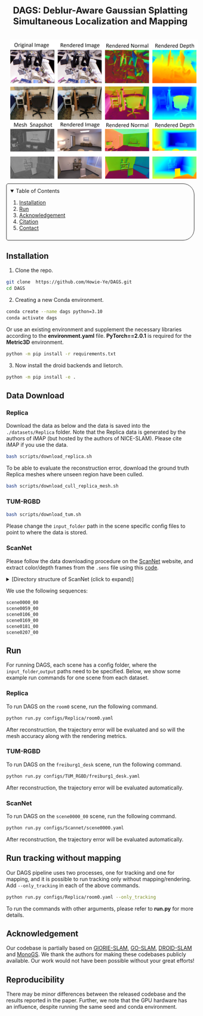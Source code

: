 
<style>
  .center-text {
    text-align: center;
  }
  
  .big-bold-text {
    font-size: 24px;
    font-weight: bold;
  }

  .result-images img {
    margin: 10px;
    max-width: 100%;
    height: auto;
  }
</style>

<div class="center-text">
  <p class="big-bold-text">DAGS: Deblur-Aware Gaussian Splatting Simultaneous Localization and Mapping</p>
</div>

<div class="result-images center-text">
  <img src="pic_results.png" alt="Result Images">
  
</div>


<!-- TABLE OF CONTENTS -->
<details open="open" style='padding: 10px; border-radius:5px 30px 30px 5px; border-style: solid; border-width: 1px;'>
  <summary>Table of Contents</summary>
  <ol>
    <li>
      <a href="#installation">Installation</a>
    </li>
    <li>
      <a href="#run">Run</a>
    </li>
    <li>
      <a href="#acknowledgement">Acknowledgement</a>
    </li>
    <li>
      <a href="#citation">Citation</a>
    </li>
    <li>
      <a href="#contact">Contact</a>
    </li>
  </ol>
</details>


## Installation
1. Clone the repo. 
```bash
git clone  https://github.com/Howie-Ye/DAGS.git
cd DAGS
```
2. Creating a new Conda environment.
```bash
conda create --name dags python=3.10
conda activate dags
```
Or use an existing environment and supplement the necessary libraries according to the **environment.yaml** file. **PyTorch==2.0.1** is required for the **Metric3D** environment. 
```bash
python -m pip install -r requirements.txt
```

3. Now install the droid backends and lietorch.
```bash
python -m pip install -e .
```


## Data Download

### Replica
Download the data as below and the data is saved into the `./datasets/Replica` folder. Note that the Replica data is generated by the authors of iMAP (but hosted by the authors of NICE-SLAM). Please cite iMAP if you use the data.
```bash
bash scripts/download_replica.sh
```
To be able to evaluate the reconstruction error, download the ground truth Replica meshes where unseen region have been culled.

```bash
bash scripts/download_cull_replica_mesh.sh
```

### TUM-RGBD
```bash
bash scripts/download_tum.sh
```
Please change the `input_folder` path in the scene specific config files to point to where the data is stored.


### ScanNet
Please follow the data downloading procedure on the [ScanNet](http://www.scan-net.org/) website, and extract color/depth frames from the `.sens` file using this [code](https://github.com/ScanNet/ScanNet/blob/master/SensReader/python/reader.py).

<details>
  <summary>[Directory structure of ScanNet (click to expand)]</summary>
  
  Please change the `input_folder` path in the scene specific config files to point to where the data is stored.

```
  DATAROOT
  └── scannet
        └── scene0000_00
            └── frames
                ├── color
                │   ├── 0.jpg
                │   ├── 1.jpg
                │   ├── ...
                │   └── ...
                ├── depth
                │   ├── 0.png
                │   ├── 1.png
                │   ├── ...
                │   └── ...
                ├── intrinsic
                └── pose
                    ├── 0.txt
                    ├── 1.txt
                    ├── ...
                    └── ...
```
</details>


We use the following sequences: 
```
scene0000_00
scene0059_00
scene0106_00
scene0169_00
scene0181_00
scene0207_00
```

## Run
For running DAGS, each scene has a config folder, where the `input_folder`,`output` paths need to be specified. Below, we show some example run commands for one scene from each dataset.

### Replica
To run DAGS on the `room0` scene, run the following command. 
```bash
python run.py configs/Replica/room0.yaml
```
After reconstruction, the trajectory error will be evaluated and so will the mesh accuracy along with the rendering metrics.

### TUM-RGBD
To run DAGS on the `freiburg1_desk` scene, run the following command. 
```bash
python run.py configs/TUM_RGBD/freiburg1_desk.yaml
```
After reconstruction, the trajectory error will be evaluated automatically.

### ScanNet

To run DAGS on the `scene0000_00` scene, run the following command. 
```bash
python run.py configs/Scannet/scene0000.yaml
```
After reconstruction, the trajectory error will be evaluated automatically.

## Run tracking without mapping
Our DAGS pipeline uses two processes, one for tracking and one for mapping, and it is possible to run tracking only without mapping/rendering. Add `--only_tracking` in each of the above commands.
```bash
python run.py configs/Replica/room0.yaml --only_tracking
```
To run the commands with other arguments, please refer to **run.py** for more details.



## Acknowledgement
Our codebase is partially based on [GlORIE-SLAM](https://github.com/zhangganlin/GlORIE-SLAM), [GO-SLAM](https://github.com/youmi-zym/GO-SLAM), [DROID-SLAM](https://github.com/princeton-vl/DROID-SLAM) and [MonoGS](https://github.com/muskie82/MonoGS). We thank the authors for making these codebases publicly available. Our work would not have been possible without your great efforts!

## Reproducibility
There may be minor differences between the released codebase and the results reported in the paper. Further, we note that the GPU hardware has an influence, despite running the same seed and conda environment.


